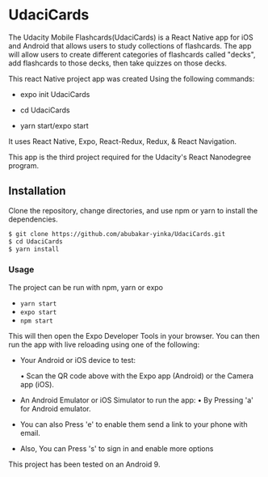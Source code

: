 # UdaciCards

The Udacity Mobile Flashcards(UdaciCards) is a React Native app for iOS and Android that allows users to study collections of flashcards. The app will allow users to create different categories of flashcards called "decks", add flashcards to those decks, then take quizzes on those decks.

This react Native project app was created Using the following commands:

- expo init UdaciCards

- cd UdaciCards 

- yarn start/expo start

It uses React Native, Expo, React-Redux, Redux, & React Navigation.

This app is the third project required for the Udacity's React Nanodegree program.

## Installation

Clone the repository, change directories, and use npm or yarn to install the dependencies.

```bash
$ git clone https://github.com/abubakar-yinka/UdaciCards.git
$ cd UdaciCards
$ yarn install
```

### Usage

The project can be run with npm, yarn or expo

- `yarn start`
- `expo start`
- `npm start`

This will then open the Expo Developer Tools in your browser. You can then run the app with live reloading using one of the following:

- Your Android or iOS device to test:

    • Scan the QR code above with the Expo app (Android) or the Camera app (iOS).

- An Android Emulator or iOS Simulator to run the app:
    • By Pressing 'a' for Android emulator.
    
- You can also Press 'e' to enable them send a link to your phone with email.
    
- Also, You can Press 's' to sign in and enable more options

This project has been tested on an Android 9.
